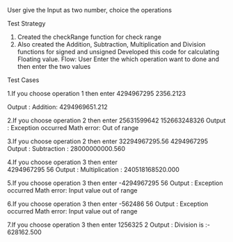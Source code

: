 User give the Input as two number, choice the operations


Test Strategy 
1. Created the checkRange function for check range
2. Also created the Addition, Subtraction, Multiplication and Division functions for signed and unsigned
Developed this code for calculating Floating value. 
Flow:
User Enter the which operation want to done 
and then enter the two values

Test Cases 

1.If you choose operation 1 then enter 
4294967295
2356.2123

Output : Addition: 4294969651.212

2.If you choose operation 2 then enter 
25631599642
152663248326
Output : Exception occurred
		 Math error: Out of range

3.If you choose operation 2 then enter 
32294967295.56
4294967295
Output : Subtraction : 28000000000.560

		
4.If you choose operation 3 then enter 		
4294967295
56
Output : Multiplication : 240518168520.000

5.If you choose operation 3 then enter
-4294967295
56
Output : Exception occurred
		 Math error: Input value out of range
		
6.If you choose operation 3 then enter
-562486
56
Output : Exception occurred
		 Math error: Input value out of range

		
7.If you choose operation 3 then enter
1256325
2
Output : Division is :- 628162.500
